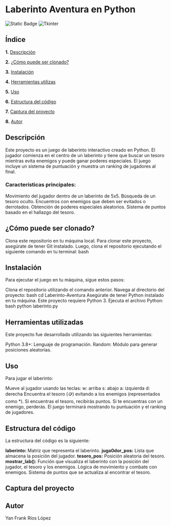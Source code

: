 # Laberinto Aventura en Python
![Static Badge](https://img.shields.io/badge/Python-12-red?logo=Python&logoColor=white)
![Tkinter](https://img.shields.io/badge/Tkinter-GUI-orange)

## Índice

**1.** [Descripción](#descripción)

**2.** [¿Cómo puede ser clonado?](#cómo-puede-ser-clonado)

**3.** [Instalación](#instalación)

**4.** [Herramientas utilizas](#herramientas-utilizadas)

**5.** [Uso](#uso)

**6.** [Estructura del código](#estructura-del-codigo)

**7.** [Captura del proyecto](#captura-del-proyecto)

**8.** [Autor](#autor)

## Descripción
Este proyecto es un juego de laberinto interactivo creado en Python. El jugador comienza en el centro de un laberinto y tiene que buscar un tesoro mientras evita enemigos y puede ganar poderes especiales. El juego incluye un sistema de puntuación y muestra un ranking de jugadores al final.

### Características principales:

Movimiento del jugador dentro de un laberinto de 5x5.
Búsqueda de un tesoro oculto.
Encuentros con enemigos que deben ser evitados o derrotados.
Obtención de poderes especiales aleatorios.
Sistema de puntos basado en el hallazgo del tesoro.

## ¿Cómo puede ser clonado?

Clona este repositorio en tu máquina local. Para clonar este proyecto, asegúrate de tener Git instalado. Luego, clona el repositorio ejecutando el siguiente comando en tu terminal:
bash

## Instalación 
Para ejecutar el juego en tu máquina, sigue estos pasos:

Clona el repositorio utilizando el comando anterior.
Navega al directorio del proyecto:
bash
cd Laberinto-Aventura
Asegúrate de tener Python instalado en tu máquina. Este proyecto requiere Python 3.
Ejecuta el archivo Python:
bash
python laberinto.py

## Herramientas utilizadas 
Este proyecto fue desarrollado utilizando las siguientes herramientas:

Python 3.8+: Lenguaje de programación.
Random: Módulo para generar posiciones aleatorias.

## Uso
Para jugar el laberinto:

Mueve al jugador usando las teclas:
w: arriba
s: abajo
a: izquierda
d: derecha
Encuentra el tesoro (🪙) evitando a los enemigos (representados como *).
Si encuentras el tesoro, recibirás puntos. Si te encuentras con un enemigo, perderás.
El juego terminará mostrando tu puntuación y el ranking de jugadores.

## Estructura del código 
La estructura del código es la siguiente:

**laberinto:** Matriz que representa el laberinto.
**juga0dor_pos:** Lista que almacena la posición del jugador.
**tesoro_pos:** Posición aleatoria del tesoro.
**mostrar_lab():** Función que visualiza el laberinto con la posición del jugador, el tesoro y los enemigos.
Lógica de movimiento y combate con enemigos.
Sistema de puntos que se actualiza al encontrar el tesoro.

## Captura del proyecto


## Autor
Yan Frank Ríos López
